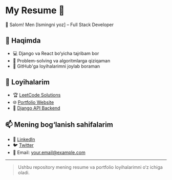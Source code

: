 # My Resume 🌟

👋 Salom! Men [Ismingni yoz] – Full Stack Developer

## 📌 Haqimda
- 💻 Django va React bo‘yicha tajribam bor
- 🎯 Problem-solving va algoritmlarga qiziqaman
- 🚀 GitHub'ga loyihalarimni joylab boraman

## 📂 Loyihalarim
- 🏆 [LeetCode Solutions](https://github.com/username/LeetCode)  
- 🌐 [Portfolio Website](https://your-portfolio-link.com)  
- 📡 [Django API Backend](https://github.com/username/django-api)

## 📫 Mening bog‘lanish sahifalarim
- 🔗 [LinkedIn](https://www.linkedin.com/in/username)
- 🐦 [Twitter](https://twitter.com/username)
- 📧 Email: your.email@example.com

---
> Ushbu repository mening resume va portfolio loyihalarimni o‘z ichiga oladi.
